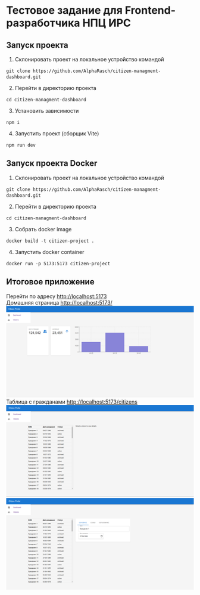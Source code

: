 # Тестовое задание для Frontend-разработчика НПЦ ИРС
## Запуск проекта
1) Склонировать проект на локальное устройство командой
```
git clone https://github.com/AlphaRasch/citizen-managment-dashboard.git
```
2) Перейти в директорию проекта
```
cd citizen-managment-dashboard
```
3) Установить зависимости
```
npm i
```
4) Запустить проект (сборщик Vite)
```
npm run dev
```
## Запуск проекта Docker
1) Склонировать проект на локальное устройство командой
```
git clone https://github.com/AlphaRasch/citizen-managment-dashboard.git
```
2) Перейти в директорию проекта
```
cd citizen-managment-dashboard
```
3) Собрать docker image
```
docker build -t citizen-project .
```
4) Запустить docker container
```
docker run -p 5173:5173 citizen-project
```
## Итоговое приложение
Перейти по адресу <http://localhost:5173>  
Домашняя страница <http://localhost:5173/> 
![Домашняя страница](home_page.png)  
Таблица с гражданами <http://localhost:5173/citizens>
![Таблица с гражданами](citizens_table.png)
![Выбранный гражданин](selected_citizen.png)
